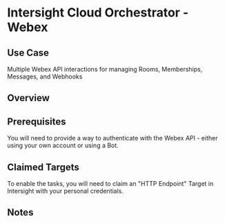 # Intersight Cloud Orchestrator - Webex

## Use Case
Multiple Webex API interactions for managing Rooms, Memberships, Messages, and Webhooks

## Overview


## Prerequisites
You will need to provide a way to authenticate with the Webex API - either using your own account or using a Bot.

## Claimed Targets
To enable the tasks, you will need to claim an "HTTP Endpoint" Target in Intersight with your personal credentials.




## Notes



